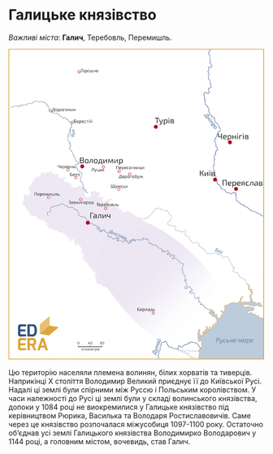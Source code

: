 # Галицьке князівство

*Важливі міста*: **Галич**, Теребовль, Перемишль.

![image](karta1.png)

Цю територію населяли племена волинян, білих хорватів та тиверців.
Наприкінці Х століття Володимир Великий приєднує її до Київської Русі.
Надалі ці землі були спірними між Руссю і Польським королівством. У часи
належності до Русі ці землі були у складі волинського князівства, допоки
у 1084 році не виокремилися у Галицьке князівство під керівництвом
Рюрика, Василька та Володаря Ростиславовичів. Саме через це князівство
розпочалася міжусобиця 1097-1100 року. Остаточно об’єднав усі землі
Галицького князівства Володимирко Володарович у 1144 році, а головним
містом, вочевидь, став Галич.